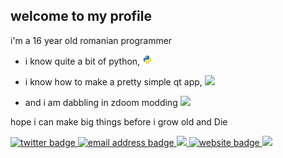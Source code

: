 <h2> welcome to my profile </h2>

i'm a 16 year old romanian programmer

* i know quite a bit of python, <img src="https://github.com/devicons/devicon/blob/master/icons/python/python-original.svg" width=16>

* i know how to make a pretty simple qt app, <img src="https://variwiki.com/images/4/4e/Qt_logo.png" width=16>

* and i am dabbling in zdoom modding <img src="https://user-images.githubusercontent.com/30739239/35974607-dfff8840-0cc0-11e8-97c8-154633d4924e.png" width=16>

hope i can make big things before i grow old and Die

<div>
  <a href="https://x.com/danatationn"> <img src="https://img.shields.io/badge/twitter-blue?style=flat&logo=x&logoColor=white" alt="twitter badge"> </a>
  <a href="mailto:danatation@gmail.com"> <img src="https://img.shields.io/badge/email-darkred?style=flat&logo=gmail&logoColor=white" alt="email address badge"> </a>
  <a href="https://discord.com/users/1282386549685878864"> <img src="https://img.shields.io/badge/discord-darkblue?style=flat&logo=discord&logoColor=white"> </a>
  <a href="https://danatationn.github.io"> <img src="https://img.shields.io/badge/my%20site-red?style=flat&logo=html5&color=white" alt="website badge"> </a>
  <img src="https://komarev.com/ghpvc/?username=danatationn">
</div>
